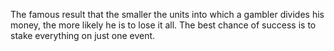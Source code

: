The famous result that the smaller the units into which a gambler
divides his money, the more likely he is to lose it all. The best chance
of success is to stake everything on just one event.
